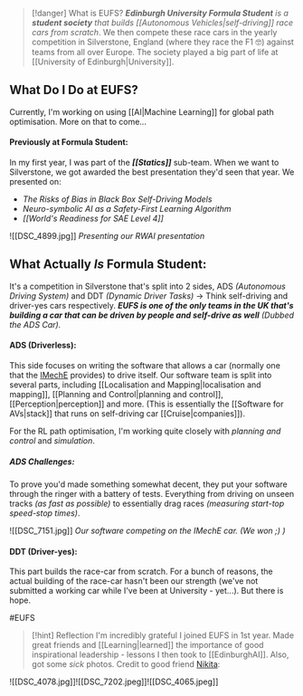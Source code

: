 > [!danger] What is EUFS?
> ***Edinburgh University Formula Student*** *is a **student society** that builds [[Autonomous Vehicles|self-driving]] race cars from scratch*. We then compete these race cars in the yearly competition in Silverstone, England (where they race the F1 🤓) against teams from all over Europe. The society played a big part of life at [[University of Edinburgh|University]].

## What Do I Do at EUFS?
Currently, I'm working on using [[AI|Machine Learning]] for global path optimisation. More on that to come...

#### Previously at Formula Student:
In my first year, I was part of the ***[[Statics]]*** sub-team. When we want to Silverstone, we got awarded the best presentation they'd seen that year. We presented on:
- *The Risks of Bias in Black Box Self-Driving Models*
- *Neuro-symbolic AI as a Safety-First Learning Algorithm*
- *[[World's Readiness for SAE Level 4]]*

![[DSC_4899.jpg]] 
*Presenting our RWAI presentation*

## What Actually *Is* Formula Student:
It's a competition in Silverstone that's split into 2 sides, ADS *(Autonomous Driving System)* and DDT *(Dynamic Driver Tasks)* -> Think self-driving and driver-yes cars respectively. ***EUFS is one of the only teams in the UK that's building a car that can be driven by people and self-drive as well** (Dubbed the ADS Car).* 

#### ADS (Driverless):
This side focuses on writing the software that allows a car (normally one that the [IMechE](https://www.imeche.org/events/formula-student) provides) to drive itself. Our software team is split into several parts, including [[Localisation and Mapping|localisation and mapping]], [[Planning and Control|planning and control]], [[Perception|perception]] and more. (This is essentially the [[Software for AVs|stack]] that runs on self-driving car [[Cruise|companies]]). 

For the RL path optimisation, I'm working quite closely with *planning and control* and *simulation*.
##### ADS Challenges:
To prove you'd made something somewhat decent, they put your software through the ringer with a battery of tests. Everything from driving on unseen tracks *(as fast as possible)* to essentially drag races *(measuring start-top speed-stop times)*. 

![[DSC_7151.jpg]]
*Our software competing on the IMechE car. (We won ;) )*
#### DDT (Driver-yes):
This part builds the race-car from scratch. For a bunch of reasons, the actual building of the race-car hasn't been our strength (we've not submitted a working car while I've been at University - yet...). But there is hope. 

#EUFS 

> [!hint] Reflection
> I'm incredibly grateful I joined EUFS in 1st year. Made great friends and [[Learning|learned]] the importance of good inspirational leadership - lessons I then took to [[EdinburghAI]]. Also, got some *sick* photos. Credit to good friend [Nikita](https://www.linkedin.com/in/nikitajegorovs/):

![[DSC_4078.jpg]]![[DSC_7202.jpeg]]![[DSC_4065.jpeg]]